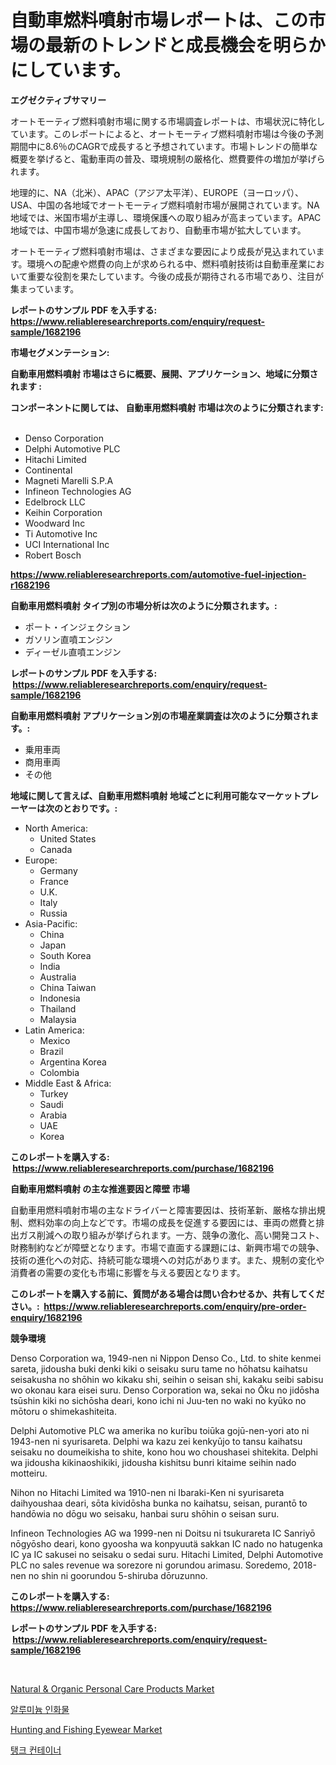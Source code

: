 <p><h1>自動車燃料噴射市場レポートは、この市場の最新のトレンドと成長機会を明らかにしています。</h1></p><p><strong>エグゼクティブサマリー</strong></p>
<p><p>オートモーティブ燃料噴射市場に関する市場調査レポートは、市場状況に特化しています。このレポートによると、オートモーティブ燃料噴射市場は今後の予測期間中に8.6％のCAGRで成長すると予想されています。市場トレンドの簡単な概要を挙げると、電動車両の普及、環境規制の厳格化、燃費要件の増加が挙げられます。</p><p>地理的に、NA（北米）、APAC（アジア太平洋）、EUROPE（ヨーロッパ）、USA、中国の各地域でオートモーティブ燃料噴射市場が展開されています。NA地域では、米国市場が主導し、環境保護への取り組みが高まっています。APAC地域では、中国市場が急速に成長しており、自動車市場が拡大しています。</p><p>オートモーティブ燃料噴射市場は、さまざまな要因により成長が見込まれています。環境への配慮や燃費の向上が求められる中、燃料噴射技術は自動車産業において重要な役割を果たしています。今後の成長が期待される市場であり、注目が集まっています。</p></p>
<p><strong>レポートのサンプル PDF を入手する: <a href="https://www.reliableresearchreports.com/enquiry/request-sample/1682196">https://www.reliableresearchreports.com/enquiry/request-sample/1682196</a></strong></p>
<p><strong>市場セグメンテーション:</strong></p>
<p><strong> 自動車用燃料噴射 市場はさらに概要、展開、アプリケーション、地域に分類されます :</strong></p>
<p><strong>コンポーネントに関しては、 自動車用燃料噴射 市場は次のように分類されます: &nbsp;</strong></p>
<p><ul><li>Denso Corporation</li><li>Delphi Automotive PLC</li><li>Hitachi Limited</li><li>Continental</li><li>Magneti Marelli S.P.A</li><li>Infineon Technologies AG</li><li>Edelbrock LLC</li><li>Keihin Corporation</li><li>Woodward Inc</li><li>Ti Automotive Inc</li><li>UCI International Inc</li><li>Robert Bosch</li></ul></p>
<p><strong><a href="https://www.reliableresearchreports.com/automotive-fuel-injection-r1682196">https://www.reliableresearchreports.com/automotive-fuel-injection-r1682196</a></strong></p>
<p><strong> 自動車用燃料噴射 タイプ別の市場分析は次のように分類されます。:</strong></p>
<p><ul><li>ポート・インジェクション</li><li>ガソリン直噴エンジン</li><li>ディーゼル直噴エンジン</li></ul></p>
<p><strong>レポートのサンプル PDF を入手する: &nbsp;<a href="https://www.reliableresearchreports.com/enquiry/request-sample/1682196">https://www.reliableresearchreports.com/enquiry/request-sample/1682196</a></strong></p>
<p><strong> 自動車用燃料噴射 アプリケーション別の市場産業調査は次のように分類されます。:</strong></p>
<p><ul><li>乗用車両</li><li>商用車両</li><li>その他</li></ul></p>
<p><strong>地域に関して言えば、自動車用燃料噴射 地域ごとに利用可能なマーケットプレーヤーは次のとおりです。:</strong></p>
<p><ul>
    <li>
        North America:
        <ul>
            <li>United States</li>
            <li>Canada</li>
        </ul>
    </li>
    <li>
        Europe:
        <ul>
            <li>Germany</li>
            <li>France</li>
            <li>U.K.</li>
            <li>Italy</li>
            <li>Russia</li>
        </ul>
    </li>
    <li>
        Asia-Pacific:
        <ul>
            <li>China</li>
            <li>Japan</li>
            <li>South Korea</li>
            <li>India</li>
            <li>Australia</li>
            <li>China Taiwan</li>
            <li>Indonesia</li>
            <li>Thailand</li>
            <li>Malaysia</li>
        </ul>
    </li>
    <li>
        Latin America:
        <ul>
            <li>Mexico</li>
            <li>Brazil</li>
            <li>Argentina Korea</li>
            <li>Colombia</li>
        </ul>
    </li>
    <li>
        Middle East & Africa:
        <ul>
            <li>Turkey</li>
            <li>Saudi</li>
            <li>Arabia</li>
            <li>UAE</li>
            <li>Korea</li>
        </ul>
    </li>
    </ul></p>
<p><strong>このレポートを購入する: &nbsp;<a href="https://www.reliableresearchreports.com/purchase/1682196">https://www.reliableresearchreports.com/purchase/1682196</a></strong></p>
<p><strong>自動車用燃料噴射 の主な推進要因と障壁 市場</strong></p>
<p><p>自動車用燃料噴射市場の主なドライバーと障害要因は、技術革新、厳格な排出規制、燃料効率の向上などです。市場の成長を促進する要因には、車両の燃費と排出ガス削減への取り組みが挙げられます。一方、競争の激化、高い開発コスト、財務制約などが障壁となります。市場で直面する課題には、新興市場での競争、技術の進化への対応、持続可能な環境への対応があります。また、規制の変化や消費者の需要の変化も市場に影響を与える要因となります。</p></p>
<p><strong>このレポートを購入する前に、質問がある場合は問い合わせるか、共有してください。:&nbsp; <a href="https://www.reliableresearchreports.com/enquiry/pre-order-enquiry/1682196">https://www.reliableresearchreports.com/enquiry/pre-order-enquiry/1682196</a></strong></p>
<p><strong>競争環境</strong></p>
<p><p>Denso Corporation wa, 1949-nen ni Nippon Denso Co., Ltd. to shite kenmei sareta, jidousha buki denki kiki o seisaku suru tame no hōhatsu kaihatsu seisakusha no shōhin wo kikaku shi, seihin o seisan shi, kakaku seibi sabisu wo okonau kara eisei suru. Denso Corporation wa, sekai no Ōku no jidōsha tsūshin kiki no sichōsha deari, kono ichi ni Juu-ten no waki no kyūko no mōtoru o shimekashiteita.</p><p>Delphi Automotive PLC wa amerika no kurību toiūka gojū-nen-yori ato ni 1943-nen ni syurisareta. Delphi wa kazu zei kenkyūjo to tansu kaihatsu seisaku no doumeikisha to shite, kono hou wo choushasei shitekita. Delphi wa jidousha kikinaoshikiki, jidousha kishitsu bunri kitaime seihin nado motteiru.</p><p>Nihon no Hitachi Limited wa 1910-nen ni Ibaraki-Ken ni syurisareta daihyoushaa deari, sōta kividōsha bunka no kaihatsu, seisan, purantō to handōwia no dōgu wo seisaku, hanbai suru shōhin o seisan suru.</p><p>Infineon Technologies AG wa 1999-nen ni Doitsu ni tsukurareta IC Sanriyō nōgyōsho deari, kono gyoosha wa konpyuutä sakkan IC nado no hatugenka IC ya IC sakusei no seisaku o sedai suru. Hitachi Limited, Delphi Automotive PLC no sales revenue wa sorezore ni gorundou arimasu. Soredemo, 2018-nen no shin ni goorundou 5-shiruba dōruzunno.</p></p>
<p><strong>このレポートを購入する: &nbsp; <a href="https://www.reliableresearchreports.com/purchase/1682196">https://www.reliableresearchreports.com/purchase/1682196</a></strong></p>
<p><strong>レポートのサンプル PDF を入手する: &nbsp;<a href="https://www.reliableresearchreports.com/enquiry/request-sample/1682196">https://www.reliableresearchreports.com/enquiry/request-sample/1682196</a></strong><strong></strong></p>
<p>&nbsp;</p>
<p><p><a href="https://www.linkedin.com/pulse/natural-amp-organic-personal-care-products-market-dynamics-jjlee?trackingId=viQi0S%2B6tL7FsIhOZqRvow%3D%3D">Natural & Organic Personal Care Products Market</a></p><p><a href="https://github.com/CorEmtymerich56566/Market-Research-Report-List-1/blob/main/293052919528.md">알루미늄 인화물</a></p><p><a href="https://www.linkedin.com/pulse/hunting-fishing-eyewear-market-analysis-examines-its-scope-1pvbf?trackingId=aY1S%2BaKNDGHO1ZKRJ29GuQ%3D%3D">Hunting and Fishing Eyewear Market</a></p><p><a href="https://github.com/GabrielBlanda5656/Market-Research-Report-List-1/blob/main/174371119527.md">탱크 컨테이너</a></p></p>
